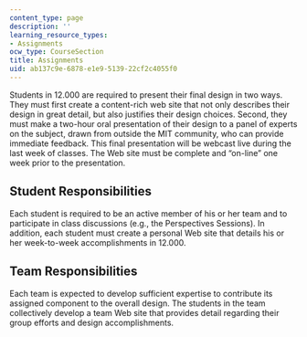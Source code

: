 ```yaml
---
content_type: page
description: ''
learning_resource_types:
- Assignments
ocw_type: CourseSection
title: Assignments
uid: ab137c9e-6878-e1e9-5139-22cf2c4055f0
---
```


Students in 12.000 are required to present their final design in two ways. They must first create a content-rich web site that not only describes their design in great detail, but also justifies their design choices. Second, they must make a two-hour oral presentation of their design to a panel of experts on the subject, drawn from outside the MIT community, who can provide immediate feedback. This final presentation will be webcast live during the last week of classes. The Web site must be complete and “on-line” one week prior to the presentation.

Student Responsibilities
------------------------

Each student is required to be an active member of his or her team and to participate in class discussions (e.g., the Perspectives Sessions). In addition, each student must create a personal Web site that details his or her week-to-week accomplishments in 12.000.

Team Responsibilities
---------------------

Each team is expected to develop sufficient expertise to contribute its assigned component to the overall design. The students in the team collectively develop a team Web site that provides detail regarding their group efforts and design accomplishments.